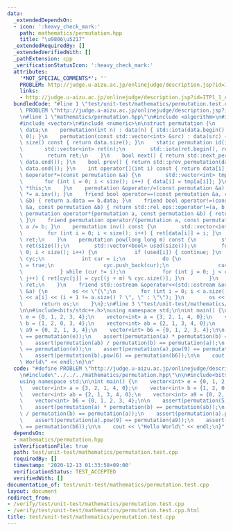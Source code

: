 ```yaml
---
data:
  _extendedDependsOn:
  - icon: ':heavy_check_mark:'
    path: mathematics/permutation.hpp
    title: "\u9806\u5217"
  _extendedRequiredBy: []
  _extendedVerifiedWith: []
  _pathExtension: cpp
  _verificationStatusIcon: ':heavy_check_mark:'
  attributes:
    '*NOT_SPECIAL_COMMENTS*': ''
    PROBLEM: http://judge.u-aizu.ac.jp/onlinejudge/description.jsp?id=ITP1_1_A&lang=ja
    links:
    - http://judge.u-aizu.ac.jp/onlinejudge/description.jsp?id=ITP1_1_A&lang=ja
  bundledCode: "#line 1 \"test/unit-test/mathematics/permutation.test.cpp\"\n#define\
    \ PROBLEM \"http://judge.u-aizu.ac.jp/onlinejudge/description.jsp?id=ITP1_1_A&lang=ja\"\
    \n#line 1 \"mathematics/permutation.hpp\"\n#include <algorithm>\n#include <iostream>\n\
    #include <vector>\n#include <numeric>\n\nstruct permutation {\n    std::vector<int>\
    \ data;\n    permutation(int n) : data(n) { std::iota(data.begin(), data.end(),\
    \ 0); }\n    permutation(const std::vector<int> &src) : data(src) {}\n    int\
    \ size() const { return data.size(); }\n    static permutation id(int n) {\n \
    \       std::vector<int> ret(n);\n        std::iota(ret.begin(), ret.end(), 0);\n\
    \        return ret;\n    }\n    bool next() { return std::next_permutation(data.begin(),\
    \ data.end()); }\n    bool prev() { return std::prev_permutation(data.begin(),\
    \ data.end()); }\n    int operator[](int i) const { return data[i]; }\n    permutation\
    \ &operator*=(const permutation &a) {\n        std::vector<int> tmp(data);\n \
    \       for (int i = 0; i < size(); i++) { data[i] = tmp[a[i]]; }\n        return\
    \ *this;\n    }\n    permutation &operator/=(const permutation &a) { return *this\
    \ *= a.inv(); }\n    friend bool operator==(const permutation &a, const permutation\
    \ &b) { return a.data == b.data; }\n    friend bool operator!=(const permutation\
    \ &a, const permutation &b) { return std::rel_ops::operator!=(a, b); }\n    friend\
    \ permutation operator*(permutation a, const permutation &b) { return a *= b;\
    \ }\n    friend permutation operator/(permutation a, const permutation &b) { return\
    \ a /= b; }\n    permutation inv() const {\n        std::vector<int> ret(size());\n\
    \        for (int i = 0; i < size(); i++) { ret[data[i]] = i; }\n        return\
    \ ret;\n    }\n    permutation pow(long long m) const {\n        std::vector<int>\
    \ ret(size());\n        std::vector<bool> used(size());\n        for (int i =\
    \ 0; i < size(); i++) {\n            if (used[i]) { continue; }\n            std::vector<int>\
    \ cyc;\n            int cur = i;\n            do {\n                used[cur]\
    \ = true;\n                cyc.push_back(cur);\n                cur = data[cur];\n\
    \            } while (cur != i);\n            for (int j = 0; j < cyc.size();\
    \ j++) { ret[cyc[j]] = cyc[(j + m) % cyc.size()]; }\n        }\n        return\
    \ ret;\n    }\n    friend std::ostream &operator<<(std::ostream &os, const permutation\
    \ &a) {\n        os << \"{\";\n        for (int i = 0; i < a.size(); i++) { os\
    \ << a[i] << (i + 1 != a.size() ? \", \" : \"\"); }\n        os << \"}\";\n  \
    \      return os;\n    }\n};\n#line 3 \"test/unit-test/mathematics/permutation.test.cpp\"\
    \n\n#include<bits/stdc++.h>\nusing namespace std;\n\nint main() {\n    vector<int>\
    \ e = {0, 1, 2, 3, 4};\n    vector<int> a = {3, 2, 1, 4, 0};\n    vector<int>\
    \ b = {1, 2, 0, 3, 4};\n    vector<int> ab = {2, 1, 3, 4, 0};\n    vector<int>\
    \ a9 = {0, 2, 1, 3, 4};\n    vector<int> b6 = {0, 1, 2, 3, 4};\n\n    assert(permutation(5)\
    \ == permutation(e));\n    assert(permutation(a) * permutation(b) == permutation(ab));\n\
    \    assert(permutation(ab) / permutation(b) == permutation(a));\n    assert(permutation(a).pow(0)\
    \ == permutation(e));\n    assert(permutation(a).pow(9) == permutation(a9));\n\
    \    assert(permutation(b).pow(6) == permutation(b6));\n\n    cout << \"Hello\
    \ World\" << endl;\n}\n"
  code: "#define PROBLEM \"http://judge.u-aizu.ac.jp/onlinejudge/description.jsp?id=ITP1_1_A&lang=ja\"\
    \n#include\"../../../mathematics/permutation.hpp\"\n\n#include<bits/stdc++.h>\n\
    using namespace std;\n\nint main() {\n    vector<int> e = {0, 1, 2, 3, 4};\n \
    \   vector<int> a = {3, 2, 1, 4, 0};\n    vector<int> b = {1, 2, 0, 3, 4};\n \
    \   vector<int> ab = {2, 1, 3, 4, 0};\n    vector<int> a9 = {0, 2, 1, 3, 4};\n\
    \    vector<int> b6 = {0, 1, 2, 3, 4};\n\n    assert(permutation(5) == permutation(e));\n\
    \    assert(permutation(a) * permutation(b) == permutation(ab));\n    assert(permutation(ab)\
    \ / permutation(b) == permutation(a));\n    assert(permutation(a).pow(0) == permutation(e));\n\
    \    assert(permutation(a).pow(9) == permutation(a9));\n    assert(permutation(b).pow(6)\
    \ == permutation(b6));\n\n    cout << \"Hello World\" << endl;\n}"
  dependsOn:
  - mathematics/permutation.hpp
  isVerificationFile: true
  path: test/unit-test/mathematics/permutation.test.cpp
  requiredBy: []
  timestamp: '2020-12-13 01:33:58+09:00'
  verificationStatus: TEST_ACCEPTED
  verifiedWith: []
documentation_of: test/unit-test/mathematics/permutation.test.cpp
layout: document
redirect_from:
- /verify/test/unit-test/mathematics/permutation.test.cpp
- /verify/test/unit-test/mathematics/permutation.test.cpp.html
title: test/unit-test/mathematics/permutation.test.cpp
---
```

